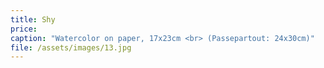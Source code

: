 ```yaml
---
title: Shy
price:
caption: "Watercolor on paper, 17x23cm <br> (Passepartout: 24x30cm)"
file: /assets/images/13.jpg
---
```

